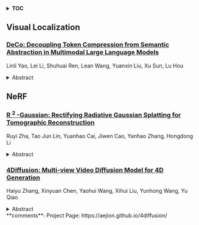 <details>
  <summary><b>TOC</b></summary>
  <ol>
    <li><a href=#visual-localization>Visual Localization</a></li>
      <ul>
        <li><a href=#DeCo:-Decoupling-Token-Compression-from-Semantic-Abstraction-in-Multimodal-Large-Language-Models>DeCo: Decoupling Token Compression from Semantic Abstraction in Multimodal Large Language Models</a></li>
      </ul>
    </li>
    <li><a href=#nerf>NeRF</a></li>
      <ul>
        <li><a href=#R$^2$-Gaussian:-Rectifying-Radiative-Gaussian-Splatting-for-Tomographic-Reconstruction>R$^2$-Gaussian: Rectifying Radiative Gaussian Splatting for Tomographic Reconstruction</a></li>
        <li><a href=#4Diffusion:-Multi-view-Video-Diffusion-Model-for-4D-Generation>4Diffusion: Multi-view Video Diffusion Model for 4D Generation</a></li>
      </ul>
    </li>
  </ol>
</details>

## Visual Localization  

### [DeCo: Decoupling Token Compression from Semantic Abstraction in Multimodal Large Language Models](http://arxiv.org/abs/2405.20985)  
Linli Yao, Lei Li, Shuhuai Ren, Lean Wang, Yuanxin Liu, Xu Sun, Lu Hou  
<details>  
  <summary>Abstract</summary>  
  <ol>  
    The visual projector, which bridges the vision and language modalities and facilitates cross-modal alignment, serves as a crucial component in MLLMs. However, measuring the effectiveness of projectors in vision-language alignment remains under-explored, which currently can only be inferred from the performance of MLLMs on downstream tasks. Motivated by the problem, this study examines the projector module by interpreting the vision-language semantic flow within MLLMs. Specifically, we trace back the semantic relevance flow from generated language tokens to raw visual encoder patches and the intermediate outputs produced by projectors. Our findings reveal that compressive projectors (e.g., QFormer), abstract visual patches into a limited set of semantic concepts, such as objects or attributes, resulting in a 'double abstraction' phenomenon. This involves a first visual semantic abstraction by the projector referring to pre-defined query tokens, and a second extraction by the LLM based on text instructions. The double abstraction is inefficient in training and will result in cumulative vision semantics deficiency. To mitigate this issue, we propose the key insight of 'Decouple Compression from Abstraction (DeCo), that is compressing the visual token number at the patch level by projectors and allowing the LLM to handle visual semantic abstraction entirely. Consequently, we adopt a simple compressor, i.e., 2D Adaptive Pooling, to downsample visual patches in a parameter-free manner. Empirical evaluation demonstrates that DeCo surpasses traditional compressive projectors regarding both performance and efficiency. It achieves performance gains of 0.9%, 7.1%, and 2.9% across the MLLM Benchmarks, Visual Localization, and Open-ended VQA tasks with fewer trainable parameters and faster convergence speed.  
  </ol>  
</details>  
  
  



## NeRF  

### [R $^2$ -Gaussian: Rectifying Radiative Gaussian Splatting for Tomographic Reconstruction](http://arxiv.org/abs/2405.20693)  
Ruyi Zha, Tao Jun Lin, Yuanhao Cai, Jiwen Cao, Yanhao Zhang, Hongdong Li  
<details>  
  <summary>Abstract</summary>  
  <ol>  
    3D Gaussian splatting (3DGS) has shown promising results in image rendering and surface reconstruction. However, its potential in volumetric reconstruction tasks, such as X-ray computed tomography, remains under-explored. This paper introduces R2-Gaussian, the first 3DGS-based framework for sparse-view tomographic reconstruction. By carefully deriving X-ray rasterization functions, we discover a previously unknown integration bias in the standard 3DGS formulation, which hampers accurate volume retrieval. To address this issue, we propose a novel rectification technique via refactoring the projection from 3D to 2D Gaussians. Our new method presents three key innovations: (1) introducing tailored Gaussian kernels, (2) extending rasterization to X-ray imaging, and (3) developing a CUDA-based differentiable voxelizer. Extensive experiments demonstrate that our method outperforms state-of-the-art approaches by 0.93 dB in PSNR and 0.014 in SSIM. Crucially, it delivers high-quality results in 3 minutes, which is 12x faster than NeRF-based methods and on par with traditional algorithms. The superior performance and rapid convergence of our method highlight its practical value.  
  </ol>  
</details>  
  
### [4Diffusion: Multi-view Video Diffusion Model for 4D Generation](http://arxiv.org/abs/2405.20674)  
Haiyu Zhang, Xinyuan Chen, Yaohui Wang, Xihui Liu, Yunhong Wang, Yu Qiao  
<details>  
  <summary>Abstract</summary>  
  <ol>  
    Current 4D generation methods have achieved noteworthy efficacy with the aid of advanced diffusion generative models. However, these methods lack multi-view spatial-temporal modeling and encounter challenges in integrating diverse prior knowledge from multiple diffusion models, resulting in inconsistent temporal appearance and flickers. In this paper, we propose a novel 4D generation pipeline, namely 4Diffusion aimed at generating spatial-temporally consistent 4D content from a monocular video. We first design a unified diffusion model tailored for multi-view video generation by incorporating a learnable motion module into a frozen 3D-aware diffusion model to capture multi-view spatial-temporal correlations. After training on a curated dataset, our diffusion model acquires reasonable temporal consistency and inherently preserves the generalizability and spatial consistency of the 3D-aware diffusion model. Subsequently, we propose 4D-aware Score Distillation Sampling loss, which is based on our multi-view video diffusion model, to optimize 4D representation parameterized by dynamic NeRF. This aims to eliminate discrepancies arising from multiple diffusion models, allowing for generating spatial-temporally consistent 4D content. Moreover, we devise an anchor loss to enhance the appearance details and facilitate the learning of dynamic NeRF. Extensive qualitative and quantitative experiments demonstrate that our method achieves superior performance compared to previous methods.  
  </ol>  
</details>  
**comments**: Project Page: https://aejion.github.io/4diffusion/  
  
  



